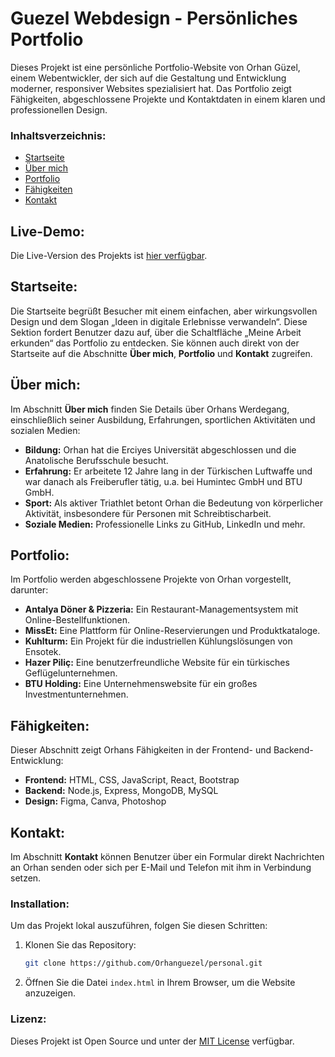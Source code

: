 # Guezel Webdesign - Persönliches Portfolio

Dieses Projekt ist eine persönliche Portfolio-Website von Orhan Güzel, einem Webentwickler, der sich auf die Gestaltung und Entwicklung moderner, responsiver Websites spezialisiert hat. Das Portfolio zeigt Fähigkeiten, abgeschlossene Projekte und Kontaktdaten in einem klaren und professionellen Design.



### Inhaltsverzeichnis:
- [Startseite](#startseite)
- [Über mich](#über-mich)
- [Portfolio](#portfolio)
- [Fähigkeiten](#fähigkeiten)
- [Kontakt](#kontakt)

## Live-Demo:
Die Live-Version des Projekts ist [hier verfügbar](https://orhanguezel.github.io/personal/).

## Startseite:
Die Startseite begrüßt Besucher mit einem einfachen, aber wirkungsvollen Design und dem Slogan „Ideen in digitale Erlebnisse verwandeln“. Diese Sektion fordert Benutzer dazu auf, über die Schaltfläche „Meine Arbeit erkunden“ das Portfolio zu entdecken. Sie können auch direkt von der Startseite auf die Abschnitte **Über mich**, **Portfolio** und **Kontakt** zugreifen.

## Über mich:
Im Abschnitt **Über mich** finden Sie Details über Orhans Werdegang, einschließlich seiner Ausbildung, Erfahrungen, sportlichen Aktivitäten und sozialen Medien:
- **Bildung:** Orhan hat die Erciyes Universität abgeschlossen und die Anatolische Berufsschule besucht.
- **Erfahrung:** Er arbeitete 12 Jahre lang in der Türkischen Luftwaffe und war danach als Freiberufler tätig, u.a. bei Humintec GmbH und BTU GmbH.
- **Sport:** Als aktiver Triathlet betont Orhan die Bedeutung von körperlicher Aktivität, insbesondere für Personen mit Schreibtischarbeit.
- **Soziale Medien:** Professionelle Links zu GitHub, LinkedIn und mehr.

## Portfolio:
Im Portfolio werden abgeschlossene Projekte von Orhan vorgestellt, darunter:
- **Antalya Döner & Pizzeria:** Ein Restaurant-Managementsystem mit Online-Bestellfunktionen.
- **MissEt:** Eine Plattform für Online-Reservierungen und Produktkataloge.
- **Kuhlturm:** Ein Projekt für die industriellen Kühlungslösungen von Ensotek.
- **Hazer Piliç:** Eine benutzerfreundliche Website für ein türkisches Geflügelunternehmen.
- **BTU Holding:** Eine Unternehmenswebsite für ein großes Investmentunternehmen.

## Fähigkeiten:
Dieser Abschnitt zeigt Orhans Fähigkeiten in der Frontend- und Backend-Entwicklung:
- **Frontend:** HTML, CSS, JavaScript, React, Bootstrap
- **Backend:** Node.js, Express, MongoDB, MySQL
- **Design:** Figma, Canva, Photoshop

## Kontakt:
Im Abschnitt **Kontakt** können Benutzer über ein Formular direkt Nachrichten an Orhan senden oder sich per E-Mail und Telefon mit ihm in Verbindung setzen.

### Installation:
Um das Projekt lokal auszuführen, folgen Sie diesen Schritten:
1. Klonen Sie das Repository:
    ```bash
    git clone https://github.com/Orhanguezel/personal.git
    ```
2. Öffnen Sie die Datei `index.html` in Ihrem Browser, um die Website anzuzeigen.

### Lizenz:
Dieses Projekt ist Open Source und unter der [MIT License](LICENSE) verfügbar.
